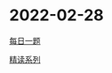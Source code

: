 # 2022-02-28

[每日一题](https://github.com/shfshanyue/Daily-Question/issues)

[精读系列](https://github.com/ascoders/weekly)